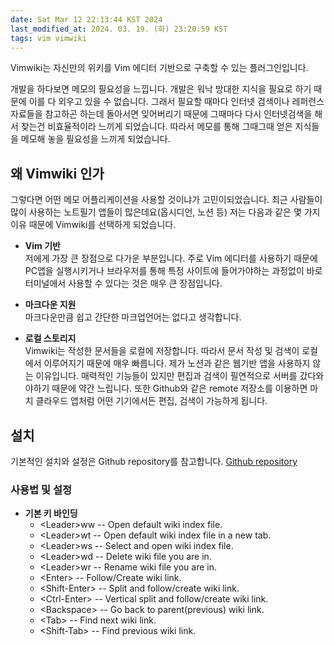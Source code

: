 ```yaml
---
date: Sat Mar 12 22:13:44 KST 2024
last_modified_at: 2024. 03. 19. (화) 23:20:59 KST
tags: vim vimwiki 
---
```

Vimwiki는 자신만의 위키를 Vim 에디터 기반으로 구축할 수 있는 플러그인입니다. 

개발을 하다보면 메모의 필요성을 느낍니다. 개발은 워낙 방대한 지식을 필요로 하기 때문에 이를 다 외우고 있을 수 없습니다. 그래서 필요할 때마다 인터넷 검색이나 레퍼런스 자료들을 참고하곤 하는데 돌아서면 잊어버리기 때문에 그때마다 다시 인터넷검색을 해서 찾는건 비효율적이라 느끼게 되었습니다. 따라서 메모를 통해 그때그때 얻은 지식들을 메모해 놓을 필요성을 느끼게 되었습니다. 

## 왜 Vimwiki 인가
그렇다면 어떤 메모 어플리케이션을 사용할 것이냐가 고민이되었습니다. 최근 사람들이 많이 사용하는 노트필기 앱들이 많은데요(옵시디언, 노션 등) 저는 다음과 같은 몇 가지 이유 때문에 Vimwiki를 선택하게 되었습니다. 

* **Vim 기반**  
  저에게 가장 큰 장점으로 다가운 부분입니다. 주로 Vim 에디터를 사용하기 때문에 PC앱을 실행시키거나 브라우저를 통해 특정 사이트에 들어가야하는 과정없이 바로 터미널에서 사용할 수 있다는 것은 매우 큰 장점입니다. 
  
* **마크다운 지원**  
  마크다운만큼 쉽고 간단한 마크업언어는 없다고 생각합니다. 

* **로컬 스토리지**  
  Vimwiki는 작성한 문서들을 로컬에 저장합니다. 따라서 문서 작성 및 검색이 로컬에서 이루어지기 때문에 매우 빠릅니다. 제가 노션과 같은 웹기반 앱을 사용하지 않는 이유입니다. 매력적인 기능들이 있지만 편집과 검색이 필연적으로 서버를 갔다와야하기 때문에 약간 느립니다. 또한 Github와 같은 remote 저장소를 이용하면 마치 클라우드 앱처럼  어떤 기기에서든 편집, 검색이 가능하게 됩니다. 


## 설치
기본적인 설치와 설정은 Github repository를 참고합니다.
[Github repository](https://github.com/vimwiki/vimwiki) 

### 사용법 및 설정
* **기본 키 바인딩**
	* \<Leader>ww -- Open default wiki index file.
	* \<Leader>wt -- Open default wiki index file in a new tab.
	* \<Leader>ws -- Select and open wiki index file.
	* \<Leader>wd -- Delete wiki file you are in.
	* \<Leader>wr -- Rename wiki file you are in.
	* \<Enter> -- Follow/Create wiki link.
	* \<Shift-Enter> -- Split and follow/create wiki link.
	* \<Ctrl-Enter> -- Vertical split and follow/create wiki link.
	* \<Backspace> -- Go back to parent(previous) wiki link.
	* \<Tab> -- Find next wiki link.
	* \<Shift-Tab> -- Find previous wiki link.

